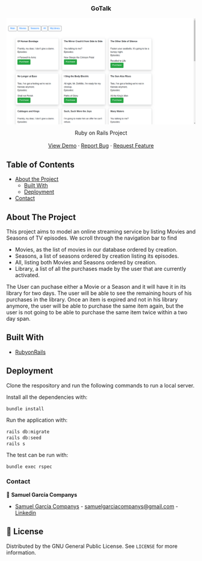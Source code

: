   <h3 align="center">GoTalk</h3>

  <p align="center">

  <img align="center" src="docs/images/main.png" alt="Logo">
  
  </p>
    <p align="center">
    Ruby on Rails Project
    <br />
    <br />
    <a href="https://vidstreamservice.herokuapp.com/">View Demo</a>
    ·
    <a href="https://github.com/samgaco/vidstream/issues">Report Bug</a>
    ·
    <a href="https://github.com/samgaco/vidstream/issues">Request Feature</a>
  </p>
</p>




<!-- TABLE OF CONTENTS -->
## Table of Contents

* [About the Project](#about-the-project)
  * [Built With](#built-with)
  * [Deployment](#Deployment)
* [Contact](#Contact)

## About The Project

This project aims to model an online streaming service by listing Movies and Seasons of TV episodes.
We scroll through the navigation bar to find

* Movies, as the list of movies in our database ordered by creation.
* Seasons, a list of seasons ordered by creation listing its episodes.
* All, listing both Movies and Seasons ordered by creation.
* Library, a list of all the purchases made by the user that are currently activated. 

The User can puchase either a Movie or a Season and it will have it in its library for two days. The user will be able to see the remaining hours of his purchases in the library.
Once an item is expired and not in his library anymore, the user will be able to purchase the same item again, but the user is not going to be able to purchase the same item twice within a two day span.

## Built With

* [RubyonRails](https://rubyonrails.org/)

## Deployment

Clone the respository and run the following commands to run a local server.

Install all the dependencies with:

```
bundle install
```

Run the application with:
```
rails db:migrate
rails db:seed
rails s
```

The test can be run with:

```
bundle exec rspec
```

### Contact

👤 **Samuel García Companys**

* [Samuel García Companys](https://github.com/samgaco) - samuelgarciacompanys@gmail.com - [Linkedin](https://www.linkedin.com/in/samuel-garc%C3%ADa-companys-0a848284/)


## 📝 License

Distributed by the GNU General Public License. See `LICENSE` for more information.
